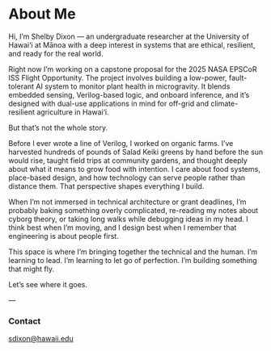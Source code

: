 # About Me

Hi, I’m Shelby Dixon — an undergraduate researcher at the University of Hawai‘i at Mānoa with a deep interest in systems that are ethical, resilient, and ready for the real world.

Right now I’m working on a capstone proposal for the 2025 NASA EPSCoR ISS Flight Opportunity. The project involves building a low-power, fault-tolerant AI system to monitor plant health in microgravity. It blends embedded sensing, Verilog-based logic, and onboard inference, and it’s designed with dual-use applications in mind for off-grid and climate-resilient agriculture in Hawai‘i.

But that’s not the whole story.

Before I ever wrote a line of Verilog, I worked on organic farms. I’ve harvested hundreds of pounds of Salad Keiki greens by hand before the sun would rise, taught field trips at community gardens, and thought deeply about what it means to grow food with intention. I care about food systems, place-based design, and how technology can serve people rather than distance them. That perspective shapes everything I build.

When I’m not immersed in technical architecture or grant deadlines, I’m probably baking something overly complicated, re-reading my notes about cyborg theory, or taking long walks while debugging ideas in my head. I think best when I’m moving, and I design best when I remember that engineering is about people first.

This space is where I’m bringing together the technical and the human. I’m learning to lead. I’m learning to let go of perfection. I’m building something that might fly.

Let’s see where it goes.

—

### Contact
sdixon@hawaii.edu
